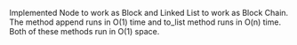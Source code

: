 Implemented Node to work as Block and Linked List to work as Block Chain.
The method append runs in O(1) time and to_list method runs in O(n) time.
Both of these methods run in O(1) space.